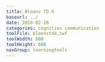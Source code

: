```yaml
---
title: Bloons TD 4
baseurl: ../
date: 2016-02-20
categories: cognition communication
toolFile: bloonstd4.swf
toolWidth: 800
toolHeight: 600
navGroup: learningtools
---
```

